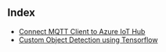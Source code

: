 ## Index

* [Connect MQTT Client to Azure IoT Hub](mqttIoTHub)
* [Custom Object Detection using Tensorflow](tfObjectDetection)